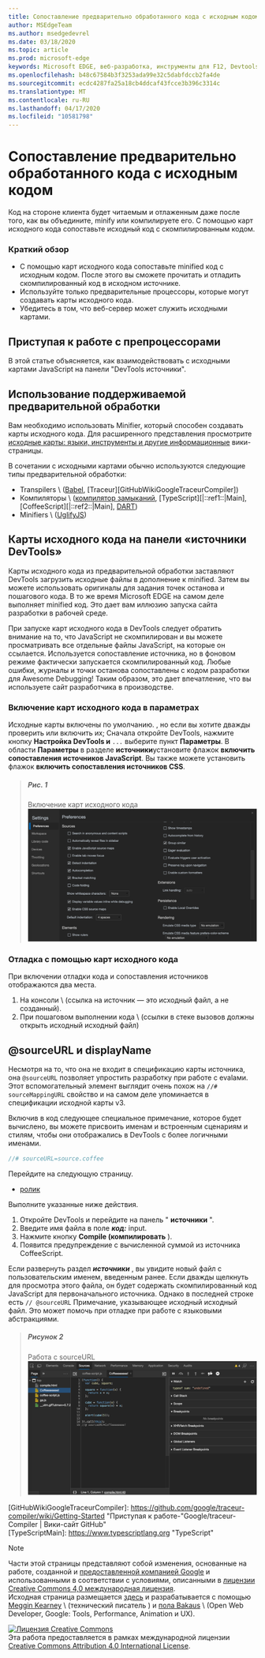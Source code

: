 ```yaml
---
title: Сопоставление предварительно обработанного кода с исходным кодом
author: MSEdgeTeam
ms.author: msedgedevrel
ms.date: 03/18/2020
ms.topic: article
ms.prod: microsoft-edge
keywords: Microsoft EDGE, веб-разработка, инструменты для F12, Devtools
ms.openlocfilehash: b48c67584b3f3253ada99e32c5dabfdccb2fa4de
ms.sourcegitcommit: ecdc4287fa25a18cb4ddcaf43fcce3b396c3314c
ms.translationtype: MT
ms.contentlocale: ru-RU
ms.lasthandoff: 04/17/2020
ms.locfileid: "10581798"
---
```

<!-- Copyright Meggin Kearney and Paul Bakaus

   Licensed under the Apache License, Version 2.0 (the "License");
   you may not use this file except in compliance with the License.
   You may obtain a copy of the License at

       https://www.apache.org/licenses/LICENSE-2.0

   Unless required by applicable law or agreed to in writing, software
   distributed under the License is distributed on an "AS IS" BASIS,
   WITHOUT WARRANTIES OR CONDITIONS OF ANY KIND, either express or implied.
   See the License for the specific language governing permissions and
   limitations under the License.  -->  





# Сопоставление предварительно обработанного кода с исходным кодом   




Код на стороне клиента будет читаемым и отлаженным даже после того, как вы объедините, minify или компилируете его.  С помощью карт исходного кода сопоставьте исходный код с скомпилированным кодом.  

### Краткий обзор  

*   С помощью карт исходного кода сопоставьте minified код с исходным кодом. После этого вы сможете прочитать и отладить скомпилированный код в исходном источнике.  
*   Используйте только предварительные процессоры, которые могут создавать карты исходного кода.  
*   Убедитесь в том, что веб-сервер может служить исходными картами.  

<!--todo: add link to preprocessors capable of producing Source Maps when section is available -->  
<!--[]: /web/tools/setup/setup-preprocessors?#supported_preprocessors ""  -->  

## Приступая к работе с препроцессорами  

В этой статье объясняется, как взаимодействовать с исходными картами JavaScript на панели "DevTools источники".  <!--For a first overview of what preprocessors are, how each may help, and how Source Maps work; see Set Up CSS & JS Preprocessors.  -->  

<!--todo: add link to Set Up CSS & JS Preprocessors when section is available -->  
<!--[]: /web/tools/setup/setup-preprocessors#debugging-and-editing-preprocessed-content ""  -->  

## Использование поддерживаемой предварительной обработки  

Вам необходимо использовать Minifier, который способен создавать карты исходного кода.  <!--For the most popular options, see the preprocessor support section.  -->  Для расширенного представления просмотрите [исходные карты: языки, инструменты и другие информационные][GitHubWikiSourceMapsLanguagesTools] вики-страницы.  

<!--todo: add link to see the preprocessor support section when section is available -->  
<!--[]: /web/tools/setup/setup-preprocessors?#supported_preprocessors ""  -->  

В сочетании с исходными картами обычно используются следующие типы предварительной обработки:  

*   Transpilers \ ([Babel][BabelJS], [Traceur][GitHubWikiGoogleTraceurCompiler]\)  
*   Компиляторы \ ([компилятор замыканий][GitHubGoogleClosureCompiler], [TypeScript][|::ref1::|Main], [CoffeeScript][|::ref2::|Main], [DART][DartMain]\)  
*   Minifiers \ ([UglifyJS][GitHubMishooUglifyJS]\)  

## Карты исходного кода на панели «источники DevTools»  

Карты исходного кода из предварительной обработки заставляют DevTools загрузить исходные файлы в дополнение к minified.  Затем вы можете использовать оригиналы для задания точек останова и пошагового кода.  В то же время Microsoft EDGE на самом деле выполняет minified код. Это дает вам иллюзию запуска сайта разработки в рабочей среде.  

При запуске карт исходного кода в DevTools следует обратить внимание на то, что JavaScript не скомпилирован и вы можете просматривать все отдельные файлы JavaScript, на которые он ссылается.  Используется сопоставление источника, но в фоновом режиме фактически запускается скомпилированный код.  Любые ошибки, журналы и точки останова сопоставлены с кодом разработки для Awesome Debugging!  Таким образом, это дает впечатление, что вы используете сайт разработчика в производстве.  

### Включение карт исходного кода в параметрах  

Исходные карты включены по умолчанию. <!--\(as of Microsoft Edge 39\)-->, но если вы хотите дважды проверить или включить их; Сначала откройте DevTools, нажмите кнопку **Настройка DevTools и** `...` выберите пункт **Параметры**.  В области **Параметры** в разделе **источники**установите флажок **включить сопоставления источников JavaScript**.  Вы также можете установить флажок **включить сопоставления источников CSS**.  

> ##### Рис. 1  
> Включение карт исходного кода  
> ![Включение карт исходного кода][ImageSourceMaps]  

### Отладка с помощью карт исходного кода  

При включении отладки кода и сопоставления источников отображаются два места.  

1.  На консоли \ (ссылка на источник — это исходный файл, а не созданный).  
1.  При пошаговом выполнении кода \ (ссылки в стеке вызовов должны открыть исходный исходный файл)  

<!--todo: add link to debugging your code when section is available -->  
<!--[DebugBreakpointsStepCode]: https://docs.microsoft.com/microsoft-edge/devtools-guide-chromium/debug/breakpoints/step-code ""  -->  

## @sourceURL и displayName  

Несмотря на то, что она не входит в спецификацию карты источника, она `@sourceURL` позволяет упростить разработку при работе с evalами.  Этот вспомогательный элемент выглядит очень похож на `//# sourceMappingURL` свойство и на самом деле упоминается в спецификации исходной карты v3.  

Включив в код следующее специальное примечание, которое будет вычислено, вы можете присвоить именам и встроенным сценариям и стилям, чтобы они отображались в DevTools с более логичными именами.  

```javascript
//# sourceURL=source.coffee
```  

Перейдите на следующую страницу.  

*   [ролик][CssNinjaDemoSourceMapping]

Выполните указанные ниже действия.  

1.  Откройте DevTools и перейдите на панель " **источники** ".  
1.  Введите имя файла в поле **_код:_** input.  
1.  Нажмите кнопку **Compile (компилировать** ).  
1.  Появится предупреждение с вычисленной суммой из источника CoffeeScript.  

Если развернуть раздел **_источники_** , вы увидите новый файл с пользовательским именем, введенным ранее.  Если дважды щелкнуть для просмотра этого файла, он будет содержать скомпилированный код JavaScript для первоначального источника.  Однако в последней строке есть `// @sourceURL` Примечание, указывающее исходный исходный файл.  Это может помочь при отладке при работе с языковыми абстракциями.  

> ##### Рисунок 2
> Работа с sourceURL  
> ![Работа с sourceURL][ImageCoffeeScript]  

<!--## Feedback   -->  



<!-- image links -->  

[ImageSourceMaps]: /microsoft-edge/devtools-guide-chromium/media/javascript-settings-preferences-sources-enable-javascript-source-maps.msft.png "Рисунок 1: включение карт исходного кода"  
[ImageCoffeeScript]: /microsoft-edge/devtools-guide-chromium/media/javascript-sources-page-coffeeeeeeee.msft.png "Рисунок 2: работа с sourceURL"  

<!-- links -->  

[BabelJS]: https://babeljs.io "Babel является компилятором JavaScript"  
[CoffeeScriptMain]: https://coffeescript.org "CoffeeScript"  
[CssNinjaDemoSourceMapping]: https://www.thecssninja.com/demo/source_mapping/compile.html "Простой пример имени//# sourceURL eval"  
[DartMain]: https://www.dartlang.org "Язык программирования DART"  
[GitHubGoogleClosureCompiler]: https://github.com/google/closure-compiler "Google/замыкание — компилятор | GitHub"  
[GitHubMishooUglifyJS]: https://github.com/mishoo/UglifyJS "mishoo/UglifyJS | GitHub"  
[GitHubWikiSourceMapsLanguagesTools]: https://github.com/ryanseddon/source-map/wiki/Source-maps:-languages,-tools-and-other-info "Карты исходного кода: языки, инструменты и другая информация | Вики-сайт GitHub"  
[GitHubWikiGoogleTraceurCompiler]: https://github.com/google/traceur-compiler/wiki/Getting-Started "Приступая к работе-"Google/traceur-Compiler | Вики-сайт GitHub"  
[TypeScriptMain]: https://www.typescriptlang.org "TypeScript"  

> [!NOTE]
> Части этой страницы представляют собой изменения, основанные на работе, созданной и [предоставленной компанией Google][GoogleSitePolicies] и использованными в соответствии с условиями, описанными в [лицензии Creative Commons 4,0 международная лицензия][CCA4IL].  
> Исходная страница размещается [здесь](https://developers.google.com/web/tools/chrome-devtools/javascript/source-maps) и разрабатывается с помощью [Meggin Kearney][MegginKearney] \ (технический писатель \) и [пола Bakaus][PaulBakaus] \ (Open Web Developer, Google: Tools, Performance, Animation и UX).  

[![Лицензия Creative Commons][CCby4Image]][CCA4IL]  
Эта работа предоставляется в рамках международной лицензии [Creative Commons Attribution 4.0 International License][CCA4IL].  

[CCA4IL]: https://creativecommons.org/licenses/by/4.0  
[CCby4Image]: https://i.creativecommons.org/l/by/4.0/88x31.png  
[GoogleSitePolicies]: https://developers.google.com/terms/site-policies  
[KayceBasques]: https://developers.google.com/web/resources/contributors/kaycebasques  
[MegginKearney]: https://developers.google.com/web/resources/contributors/megginkearney  
[PaulBakaus]: https://developers.google.com/web/resources/contributors/pbakaus  
